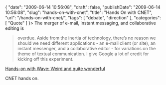 {
    "date": "2009-06-14 10:56:08",
    "draft": false,
    "publishDate": "2009-06-14 10:56:08",
    "slug": "hands-on-with-cnet",
    "title": "Hands On with CNET",
    "url": "\/hands-on-with-cnet\/",
    "tags": [
        "debate",
        "direction"
    ],
    "categories": [
        "Quote"
    ]
}> The merger of e-mail, instant messaging, and collaborative editing is
> overdue. Aside from the inertia of technology, there’s no reason we
> should we need different applications - an e-mail client (or site), an
> instant messenger, and a collaborative editor - for variations on the
> theme of textual communication. I give Google a lot of credit for
> kicking off this experiment.

[Hands-on with Wave: Weird and quite
wonderful](http://news.cnet.com/8301-17939_109-10255402-2.html?tag=mncol;txt)

CNET hands on.